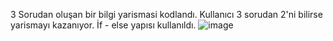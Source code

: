 3 Sorudan oluşan bir bilgi yarismasi kodlandı. Kullanıcı 3 sorudan 2'ni bilirse yarismayı kazanıyor. İf - else yapısı kullanıldı.
![image](https://github.com/user-attachments/assets/4fe4e9d3-edcc-4b2e-b2ec-06f31d995e46)
